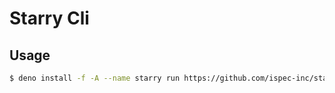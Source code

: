 # Starry Cli

## Usage

```bash
$ deno install -f -A --name starry run https://github.com/ispec-inc/starry/raw/master/starry/index.ts
```
